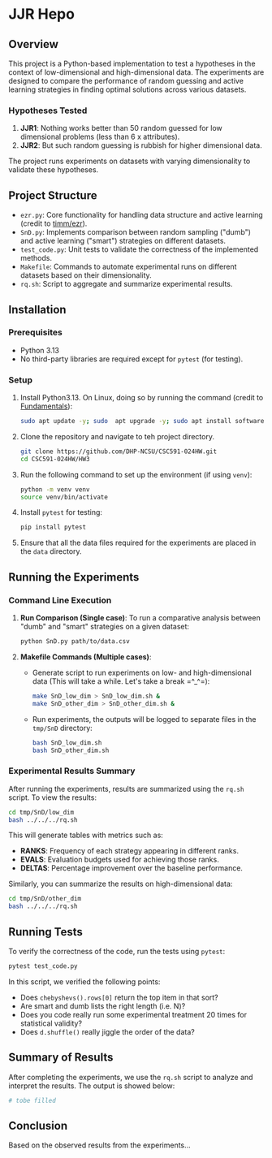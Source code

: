 # JJR Hepo

## Overview
This project is a Python-based implementation to test a hypotheses in the context of low-dimensional and high-dimensional data. The experiments are designed to compare the performance of random guessing and active learning strategies in finding optimal solutions across various datasets.

### Hypotheses Tested
1. **JJR1**: Nothing works better than 50 random guessed for low dimensional problems (less than 6 x attributes).
2. **JJR2**: But such random guessing is rubbish for higher dimensional data.

The project runs experiments on datasets with varying dimensionality to validate these hypotheses.

## Project Structure

- `ezr.py`: Core functionality for handling data structure and active learning (credit to [timm/ezr](https://github.com/timm/ezr/tree/24Aug14)).
- `SnD.py`: Implements comparison between random sampling ("dumb") and active learning ("smart") strategies on different datasets.
- `test_code.py`: Unit tests to validate the correctness of the implemented methods.
- `Makefile`: Commands to automate experimental runs on different datasets based on their dimensionality.
- `rq.sh`: Script to aggregate and summarize experimental results.

## Installation
### Prerequisites
- Python 3.13
- No third-party libraries are required except for `pytest` (for testing).

### Setup
1. Install Python3.13. On Linux, doing so by running the command (credit to [Fundamentals](https://txt.github.io/se24fall/03code.html#try-it-for-yourself)):

    ```bash
    sudo apt update -y; sudo  apt upgrade -y; sudo apt install software-properties-common -y; sudo add-apt-repository ppa:deadsnakes/ppa -y ; sudo apt update -y ; sudo apt install python3.13 -y
    ```

2. Clone the repository and navigate to teh project directory.

    ```bash
    git clone https://github.com/DHP-NCSU/CSC591-024HW.git
    cd CSC591-024HW/HW3
    ```

3. Run the following command to set up the environment (if using `venv`):

   ```bash
   python -m venv venv
   source venv/bin/activate
   ```

4. Install `pytest` for testing:

   ```bash
   pip install pytest
   ```

5. Ensure that all the data files required for the experiments are placed in the `data` directory.

## Running the Experiments
### Command Line Execution
1. **Run Comparison (Single case)**:
   To run a comparative analysis between "dumb" and "smart" strategies on a given dataset:
   
   ```bash
   python SnD.py path/to/data.csv
   ```

2. **Makefile Commands (Multiple cases)**:
    - Generate script to run experiments on low- and high-dimensional data (This will take a while. Let's take a break =^_^=):
        ```bash
        make SnD_low_dim > SnD_low_dim.sh &
        make SnD_other_dim > SnD_other_dim.sh &
        ```
    - Run experiments, the outputs will be logged to separate files in the `tmp/SnD` directory:
        ```bash
        bash SnD_low_dim.sh
        bash SnD_other_dim.sh
        ```

### Experimental Results Summary
After running the experiments, results are summarized using the `rq.sh` script. To view the results:
```bash
cd tmp/SnD/low_dim
bash ../../../rq.sh
```

This will generate tables with metrics such as:
- **RANKS**: Frequency of each strategy appearing in different ranks.
- **EVALS**: Evaluation budgets used for achieving those ranks.
- **DELTAS**: Percentage improvement over the baseline performance.

Similarly, you can summarize the results on high-dimensional data:
```bash
cd tmp/SnD/other_dim
bash ../../../rq.sh
```

## Running Tests
To verify the correctness of the code, run the tests using `pytest`:

```bash
pytest test_code.py
```

In this script, we verified the following points:

- Does `chebyshevs().rows[0]` return the top item in that sort?
- Are smart and dumb lists the right length (i.e. N)?
- Does you code really run some experimental treatment 20 times for statistical validity?
- Does `d.shuffle()` really jiggle the order of the data?

## Summary of Results
After completing the experiments, we use the `rq.sh` script to analyze and interpret the results. The output is showed below:

```bash
# tobe filled
```

## Conclusion
Based on the observed results from the experiments...